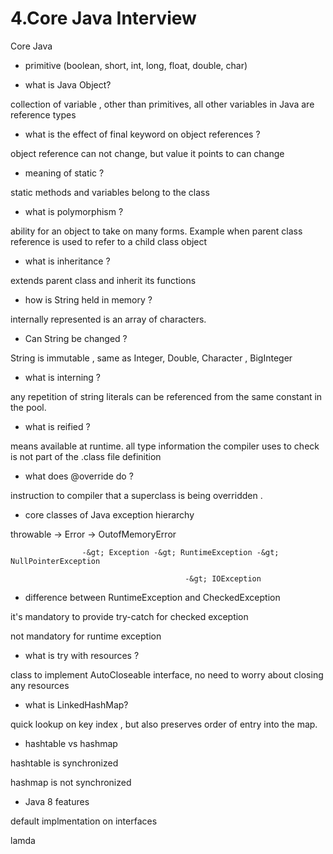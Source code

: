 # 4.Core Java Interview

 Core Java

* primitive \(boolean, short, int, long, float, double, char\)



* what is Java Object?

collection of variable , other than primitives, all other variables in Java are reference types



* what is the effect of final keyword on object references ?

object reference can not change, but value it points to can change 



* meaning of static ?

static methods and variables belong to the class



* what is polymorphism ?

ability for an object to take on many forms. Example when parent class reference is used to refer to a child class object



* what is inheritance ?

extends parent class and inherit its functions



* how is String held in memory ?

internally represented is an array of characters.



* Can String be changed ?

String is immutable , same as Integer, Double, Character , BigInteger 



* what is interning ?

any repetition of string literals can be referenced from the same constant in the pool.



* what is reified ?

means available at runtime. all type information the compiler uses to check is not part of the .class file definition 



* what does @override do ?

instruction to compiler that a superclass is being overridden .



* core classes of Java exception hierarchy

throwable  -&gt; Error -&gt; OutofMemoryError

                    -&gt; Exception -&gt; RuntimeException -&gt; NullPointerException

                                           -&gt; IOException



* difference between RuntimeException and CheckedException 

it's mandatory to provide try-catch for checked exception 

not mandatory for runtime exception 



* what is try with resources ?

class to implement AutoCloseable interface, no need to worry about closing any resources



* what is LinkedHashMap?

quick lookup on key index , but also preserves order of entry into the map.



* hashtable vs hashmap 

hashtable is synchronized 

hashmap is not synchronized



* Java 8 features

default implmentation on interfaces 

lamda 

